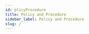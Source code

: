 ```yaml
---
id: plicyProcedure
title: Policy and Procedure
sidebar_label: Policy and Procedure
slug: /
---
```


